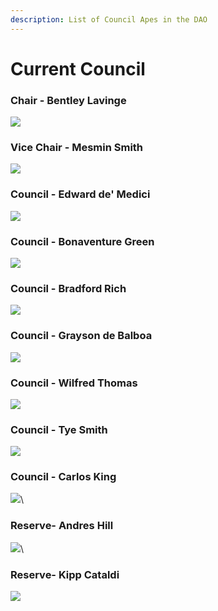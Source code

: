 ```yaml
---
description: List of Council Apes in the DAO
---
```


# Current Council

### Chair - Bentley Lavinge

![](<../../../.gitbook/assets/image (10).png>)



### Vice Chair - Mesmin Smith

![](<../../../.gitbook/assets/image (11).png>)



### Council - Edward de' Medici

![](<../../../.gitbook/assets/image (4) (1).png>)



### Council - Bonaventure Green

![](<../../../.gitbook/assets/image (13) (1).png>)



### Council - Bradford Rich

![](<../../../.gitbook/assets/image (2).png>)



### Council - Grayson de Balboa

![](<../../../.gitbook/assets/image (1) (1).png>)



### Council - Wilfred Thomas

![](<../../../.gitbook/assets/image (7).png>)



### Council - Tye Smith

![](https://cdn.discordapp.com/attachments/1129919124496207962/1129919222563221674/tyesmith.jpg)



### Council - Carlos King

![](<../../../.gitbook/assets/image (5).png>)\


### Reserve- Andres Hill

![](<../../../.gitbook/assets/image (15).png>)\


### Reserve- Kipp Cataldi

![](<../../../.gitbook/assets/image (14) (1).png>)
